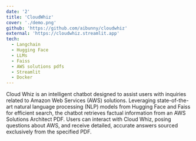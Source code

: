 ```yaml
---
date: '2'
title: 'CloudWhiz'
cover: './demo.png'
github: 'https://github.com/aibunny/cloudwhiz'
external: 'https://cloudwhiz.streamlit.app'
tech:
  - Langchain
  - Hugging Face
  - LLMs
  - Faiss
  - AWS solutions pdfs
  - Streamlit
  - Docker
---
```

Cloud Whiz is an intelligent chatbot designed to assist users with inquiries related to Amazon Web Services (AWS) solutions. Leveraging state-of-the-art natural language processing (NLP) models from Hugging Face and Faiss for efficient search, the chatbot retrieves factual information from an AWS Solutions Architect PDF. Users can interact with Cloud Whiz, posing questions about AWS, and receive detailed, accurate answers sourced exclusively from the specified PDF.
